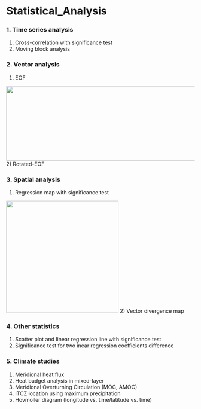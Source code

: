 # Statistical_Analysis

### 1. Time series analysis
1) Cross-correlation with significance test
2) Moving block analysis

### 2. Vector analysis
1) EOF
<img src="https://user-images.githubusercontent.com/40853572/102780977-3ec59600-43da-11eb-9768-f4f4d0657980.png" width="550" height="200">
2) Rotated-EOF 

### 3. Spatial analysis
1) Regression map with significance test
<img src="https://user-images.githubusercontent.com/40853572/102780178-d6c28000-43d8-11eb-93d0-c20cce088f15.png" width="300" height="300">
2) Vector divergence map

### 4. Other statistics
1) Scatter plot and linear regression line with significance test
2) Significance test for two inear regression coefficients difference

### 5. Climate studies
1) Meridional heat flux
2) Heat budget analysis in mixed-layer
3) Meridional Overturning Circulation (MOC, AMOC)
4) ITCZ location using maximum precipitation
5) Hovmoller diagram (longitude vs. time/latitude vs. time)
